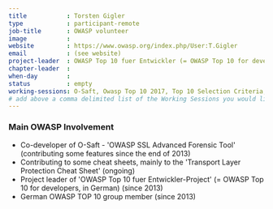 ```yaml
---
title           : Torsten Gigler
type            : participant-remote
job-title       : OWASP volunteer
image           :
website         : https://www.owasp.org/index.php/User:T.Gigler
email           : (see website)
project-leader  : OWASP Top 10 fuer Entwickler (= OWASP Top 10 for developers, in German)
chapter-leader  :
when-day        :
status          : empty
working-sessions: O-Saft, Owasp Top 10 2017, Top 10 Selection Criteria, Data behind Owasp Top 10 2017, A10 - Underprotected APIs, A7 - Insufficient Attack Protection, What Should be Added to the Top 10, Implications of Owasp Top 10 2017, Sign Ceremony for Owasp Top 10 2017
# add above a comma delimited list of the Working Sessions you would like to attend (use the session's title)
---
```


### Main OWASP Involvement

* Co-developer of O-Saft - 'OWASP SSL Advanced Forensic Tool' (contributing some features since the end of 2013)
* Contributing to some cheat sheets, mainly to the 'Transport Layer Protection Cheat Sheet' (ongoing)
* Project leader of 'OWASP Top 10 fuer Entwickler-Project' (= OWASP Top 10 for developers, in German) (since 2013)
* German OWASP TOP 10 group member (since 2013)
